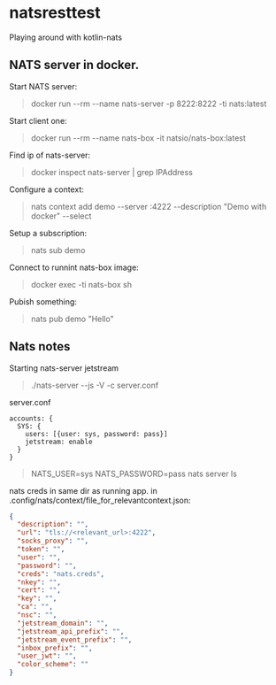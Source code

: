 # natsresttest
Playing around with kotlin-nats

## NATS server in docker.

Start NATS server:
> docker run --rm  --name nats-server -p 8222:8222 -ti nats:latest

Start client one:
> docker run --rm --name nats-box -it natsio/nats-box:latest

Find ip of nats-server:
> docker inspect nats-server | grep IPAddress


Configure a context:
> nats context add demo --server <IPAddress>:4222 --description "Demo with docker" --select

Setup a subscription:
> nats sub demo


Connect to runnint nats-box image:
> docker exec -ti nats-box sh

Pubish something:
> nats pub demo "Hello"


## Nats notes
Starting nats-server jetstream
> ./nats-server --js -V -c server.conf

server.conf
```
accounts: {
  SYS: {
    users: [{user: sys, password: pass}]
    jetstream: enable
  }
}
```

>NATS_USER=sys NATS_PASSWORD=pass nats server ls

nats creds in same dir as running app.
in .config/nats/context/file_for_relevantcontext.json:
```json
{
  "description": "",
  "url": "tls://<relevant_url>:4222",
  "socks_proxy": "",
  "token": "",
  "user": "",
  "password": "",
  "creds": "nats.creds",
  "nkey": "",
  "cert": "",
  "key": "",
  "ca": "",
  "nsc": "",
  "jetstream_domain": "",
  "jetstream_api_prefix": "",
  "jetstream_event_prefix": "",
  "inbox_prefix": "",
  "user_jwt": "",
  "color_scheme": ""
}
```
